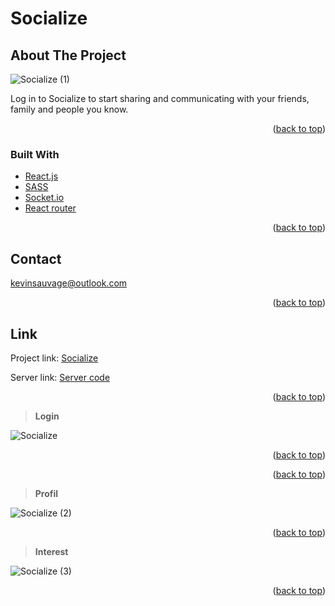 <div id="top"></div>

# Socialize

## About The Project

![Socialize (1)](https://user-images.githubusercontent.com/64160579/161821304-868604a1-e59f-4efe-8b15-aa8d1f298778.png)

Log in to Socialize to start sharing and communicating with your friends, family and people you know.

<p align="right">(<a href="#top">back to top</a>)</p>

### Built With

* [React.js](https://reactjs.org/)
* [SASS](https://sass-lang.com/)
* [Socket.io](https://socket.io/)
* [React router](https://reactrouter.com/)

<p align="right">(<a href="#top">back to top</a>)</p>

## Contact

kevinsauvage@outlook.com

<p align="right">(<a href="#top">back to top</a>)</p>

## Link

Project link: [Socialize](https://socialize-puce.vercel.app/login)

Server link: [Server code](https://github.com/kevinsauvage/socialize-server)

<p align="right">(<a href="#top">back to top</a>)</p>

> **Login**

![Socialize](https://user-images.githubusercontent.com/64160579/161821373-77007dcb-82f5-43ed-b5c9-42d8b8faaa72.png)

<p align="right">(<a href="#top">back to top</a>)</p>

<p align="right">(<a href="#top">back to top</a>)</p>

> **Profil**

![Socialize (2)](https://user-images.githubusercontent.com/64160579/161821315-84a18a3b-5751-4c2c-888b-ae9d5aa403d1.png)

<p align="right">(<a href="#top">back to top</a>)</p>

> **Interest**

![Socialize (3)](https://user-images.githubusercontent.com/64160579/161821447-da2d5b6f-7369-40d3-b217-42f03d65aa9f.png)

<p align="right">(<a href="#top">back to top</a>)</p>
